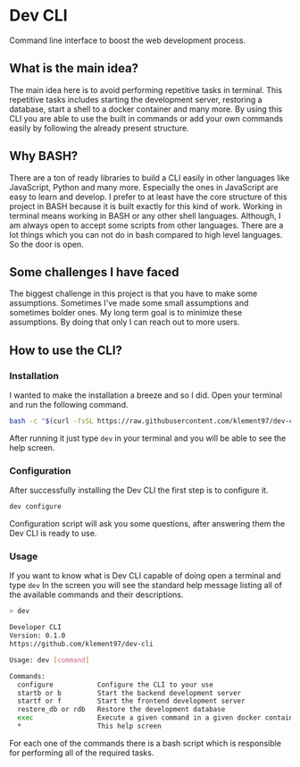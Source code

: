 # Dev CLI
Command line interface to boost the web development process.

## What is the main idea?
The main idea here is to avoid performing repetitive tasks in terminal.
This repetitive tasks includes starting the development server, restoring a database,
start a shell to a docker container and many more. By using this CLI you are able to use
the built in commands or add your own commands easily by following the already present
structure.

## Why BASH?
There are a ton of ready libraries to build a CLI easily in other languages like JavaScript, 
Python and many more. Especially the ones in JavaScript are easy to learn and develop.
I prefer to at least have the core structure of this project in BASH because
it is built exactly for this kind of work. Working in terminal means working in BASH or any other
shell languages. Although, I am always open to accept some scripts from other languages.
There are a lot things which you can not do in bash compared to high level languages.
So the door is open.

## Some challenges I have faced
The biggest challenge in this project is that you have to make some assumptions. Sometimes I've made
some small assumptions and sometimes bolder ones. My long term goal is to minimize these assumptions.
By doing that only I can reach out to more users.

## How to use the CLI?

### Installation
I wanted to make the installation a breeze and so I did.
Open your terminal and run the following command.

``` bash
bash -c "$(curl -fsSL https://raw.githubusercontent.com/klement97/dev-cli/main/install)"
```
After running it just type `dev` in your terminal and you will be able to see the help screen.

### Configuration
After successfully installing the Dev CLI the first step is to configure it.

```bash
dev configure
```

Configuration script will ask you some questions, after answering them the Dev CLI is ready to use.

### Usage
If you want to know what is Dev CLI capable of doing open a terminal and type ```dev```
In the screen you will see the standard help message listing all of the available commands
and their descriptions.

```bash
> dev

Developer CLI
Version: 0.1.0
https://github.com/klement97/dev-cli

Usage: dev [command]

Commands:
  configure           Configure the CLI to your use
  startb or b         Start the backend development server
  startf or f         Start the frontend development server
  restore_db or rdb   Restore the development database
  exec                Execute a given command in a given docker container
  *                   This help screen
  ```

For each one of the commands there is a bash script which is responsible for performing
all of the required tasks.
